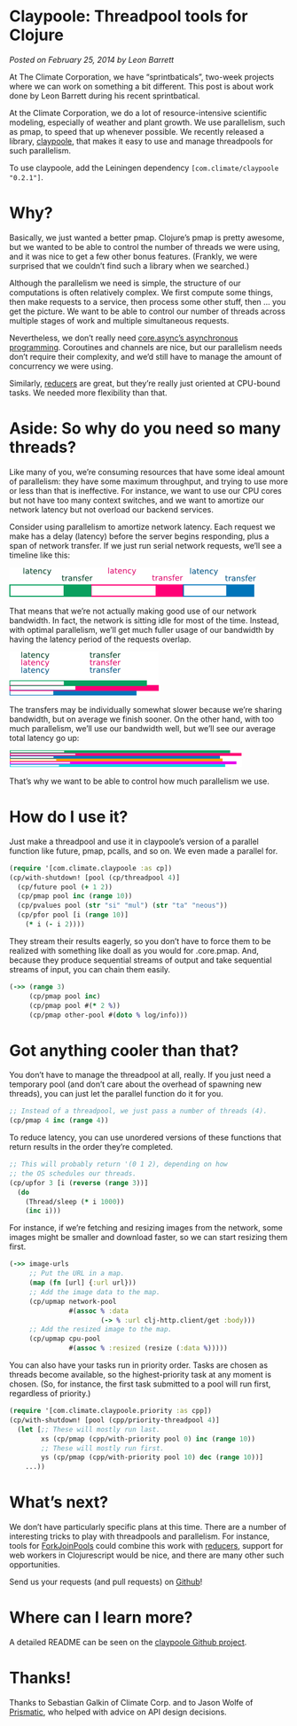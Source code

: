 # Claypoole: Threadpool tools for Clojure

_Posted on February 25, 2014 by Leon Barrett_

At The Climate Corporation, we have “sprintbaticals”, two-week projects where we can work on something a bit different. This post is about work done by Leon Barrett during his recent sprintbatical.

At the Climate Corporation, we do a lot of resource-intensive scientific modeling, especially of weather and plant growth. We use parallelism, such as pmap, to speed that up whenever possible. We recently released a library, [claypoole](https://github.com/TheClimateCorporation/claypoole), that makes it easy to use and manage threadpools for such parallelism.

To use claypoole, add the Leiningen dependency `[com.climate/claypoole "0.2.1"]`.

# Why?

Basically, we just wanted a better pmap. Clojure’s pmap is pretty awesome, but we wanted to be able to control the number of threads we were using, and it was nice to get a few other bonus features. (Frankly, we were surprised that we couldn’t find such a library when we searched.)

Although the parallelism we need is simple, the structure of our computations is often relatively complex. We first compute some things, then make requests to a service, then process some other stuff, then … you get the picture. We want to be able to control our number of threads across multiple stages of work and multiple simultaneous requests.

Nevertheless, we don’t really need [core.async’s asynchronous programming](https://github.com/clojure/core.async). Coroutines and channels are nice, but our parallelism needs don’t require their complexity, and we’d still have to manage the amount of concurrency we were using.

Similarly, [reducers](http://clojure.org/reducers) are great, but they’re really just oriented at CPU-bound tasks. We needed more flexibility than that.

# Aside: So why do you need so many threads?

Like many of you, we’re consuming resources that have some ideal amount of parallelism: they have some maximum throughput, and trying to use more or less than that is ineffective. For instance, we want to use our CPU cores but not have too many context switches, and we want to amortize our network latency but not overload our backend services.

Consider using parallelism to amortize network latency. Each request we make has a delay (latency) before the server begins responding, plus a span of network transfer. If we just run serial network requests, we’ll see a timeline like this:

![serial](serial1.png)

That means that we’re not actually making good use of our network bandwidth. In fact, the network is sitting idle for most of the time. Instead, with optimal parallelism, we’ll get much fuller usage of our bandwidth by having the latency period of the requests overlap.

![parallel](parallel2.png)

The transfers may be individually somewhat slower because we’re sharing bandwidth, but on average we finish sooner. On the other hand, with too much parallelism, we’ll use our bandwidth well, but we’ll see our average total latency go up:

![over-parallel](over-parallel2.png)

That’s why we want to be able to control how much parallelism we use.

# How do I use it?

Just make a threadpool and use it in claypoole’s version of a parallel function like future, pmap, pcalls, and so on. We even made a parallel for.

```clojure
(require '[com.climate.claypoole :as cp])
(cp/with-shutdown! [pool (cp/threadpool 4)]
  (cp/future pool (+ 1 2))
  (cp/pmap pool inc (range 10))
  (cp/pvalues pool (str "si" "mul") (str "ta" "neous"))
  (cp/pfor pool [i (range 10)]
    (* i (- i 2))))
```

They stream their results eagerly, so you don’t have to force them to be realized with something like doall as you would for .core.pmap. And, because they produce sequential streams of output and take sequential streams of input, you can chain them easily.

```clojure
(->> (range 3)
     (cp/pmap pool inc)
     (cp/pmap pool #(* 2 %))
     (cp/pmap other-pool #(doto % log/info)))
```

# Got anything cooler than that?

You don’t have to manage the threadpool at all, really. If you just need a temporary pool (and don’t care about the overhead of spawning new threads), you can just let the parallel function do it for you.

```clojure
;; Instead of a threadpool, we just pass a number of threads (4).
(cp/pmap 4 inc (range 4))
```

To reduce latency, you can use unordered versions of these functions that return results in the order they’re completed.

```clojure
;; This will probably return '(0 1 2), depending on how
;; the OS schedules our threads.
(cp/upfor 3 [i (reverse (range 3))]
  (do
    (Thread/sleep (* i 1000))
    (inc i)))
```

For instance, if we’re fetching and resizing images from the network, some images might be smaller and download faster, so we can start resizing them first.

```clojure
(->> image-urls
     ;; Put the URL in a map.
     (map (fn [url] {:url url}))
     ;; Add the image data to the map.
     (cp/upmap network-pool
               #(assoc % :data
                       (-> % :url clj-http.client/get :body)))
     ;; Add the resized image to the map.
     (cp/upmap cpu-pool
               #(assoc % :resized (resize (:data %)))))
```

You can also have your tasks run in priority order. Tasks are chosen as threads become available, so the highest-priority task at any moment is chosen. (So, for instance, the first task submitted to a pool will run first, regardless of priority.)

```clojure
(require '[com.climate.claypoole.priority :as cpp])
(cp/with-shutdown! [pool (cpp/priority-threadpool 4)]
  (let [;; These will mostly run last.
        xs (cp/pmap (cpp/with-priority pool 0) inc (range 10))
        ;; These will mostly run first.
        ys (cp/pmap (cpp/with-priority pool 10) dec (range 10))]
    ...))
```

# What’s next?

We don’t have particularly specific plans at this time. There are a number of interesting tricks to play with threadpools and parallelism. For instance, tools for [ForkJoinPools](http://docs.oracle.com/javase/7/docs/api/java/util/concurrent/ForkJoinPool.html) could combine this work with [reducers](http://clojure.org/reducers), support for web workers in Clojurescript would be nice, and there are many other such opportunities.

Send us your requests (and pull requests) on [Github](https://github.com/TheClimateCorporation/claypoole)!

# Where can I learn more?

A detailed README can be seen on the [claypoole Github project](https://github.com/TheClimateCorporation/claypoole).

# Thanks!

Thanks to Sebastian Galkin of Climate Corp. and to Jason Wolfe of [Prismatic](http://getprismatic.com/), who helped with advice on API design decisions.
